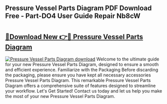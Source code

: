 ## Pressure Vessel Parts Diagram PDF Download Free - Part-DO4 User Guide Repair Nb8cW

# <h2><a href="http://dflz2r.blite.top/?on=Pressure+Vessel+Parts+Diagram">🔗Download New 👉🔴 Pressure Vessel Parts Diagram</a></h2>

[![Pressure Vessel Parts Diagram download](https://i.imgur.com/lujVjoI.png)](http://dflz2r.blite.top/?on=Pressure+Vessel+Parts+Diagram)
Welcome to the ultimate guide for your new Pressure Vessel Parts Diagram, designed to ensure a smooth and efficient experience. Familiarize with the Packaging Before discarding the packaging, please ensure you have kept all necessary accessories Pressure Vessel Parts Diagram. This remarkable Pressure Vessel Parts Diagram offers a comprehensive suite of features designed to streamline your workflow. Let's Get Started! Contact us today and let us help you make the most of your new Pressure Vessel Parts Diagram.

